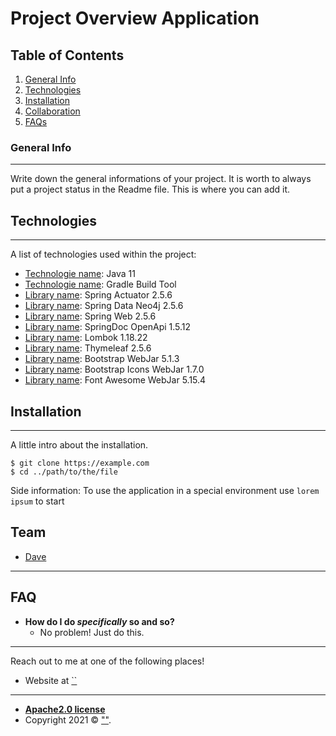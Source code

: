 # Project Overview Application

## Table of Contents
1. [General Info](#general-info)
2. [Technologies](#technologies)
3. [Installation](#installation)
4. [Collaboration](#collaboration)
5. [FAQs](#faqs)

### General Info
***
Write down the general informations of your project. It is worth to always put a project status in the Readme file. This is where you can add it.

## Technologies
***
A list of technologies used within the project:
* [Technologie name](https://www.java.com/): Java 11
* [Technologie name](https://gradle.org/): Gradle Build Tool
* [Library name](https://docs.spring.io/spring-boot/docs/current/reference/html/actuator.html): Spring Actuator 2.5.6
* [Library name](https://docs.spring.io/spring-data/neo4j/docs/current/reference/html/#reference): Spring Data Neo4j 2.5.6
* [Library name](https://spring.io/guides/gs/serving-web-content/): Spring Web 2.5.6
* [Library name](https://springdoc.org/): SpringDoc OpenApi 1.5.12
* [Library name](https://projectlombok.org/): Lombok 1.18.22
* [Library name](https://www.thymeleaf.org/): Thymeleaf 2.5.6
* [Library name](https://getbootstrap.com/): Bootstrap WebJar 5.1.3
* [Library name](https://icons.getbootstrap.com/): Bootstrap Icons WebJar 1.7.0
* [Library name](https://fontawesome.com/): Font Awesome WebJar 5.15.4

## Installation
***
A little intro about the installation.
```
$ git clone https://example.com
$ cd ../path/to/the/file
```
Side information: To use the application in a special environment use ```lorem ipsum``` to start

## Team

- <a href="https://github.com/dage459" target="_blank">Dave</a>

---

## FAQ

- **How do I do _specifically_ so and so?**
    - No problem! Just do this.

---

Reach out to me at one of the following places!

- Website at <a href="" target="_blank">``</a>

---

- **[Apache2.0 license](http://www.apache.org/licenses/LICENSE-2.0)**
- Copyright 2021 © <a href="" target="_blank">""</a>.